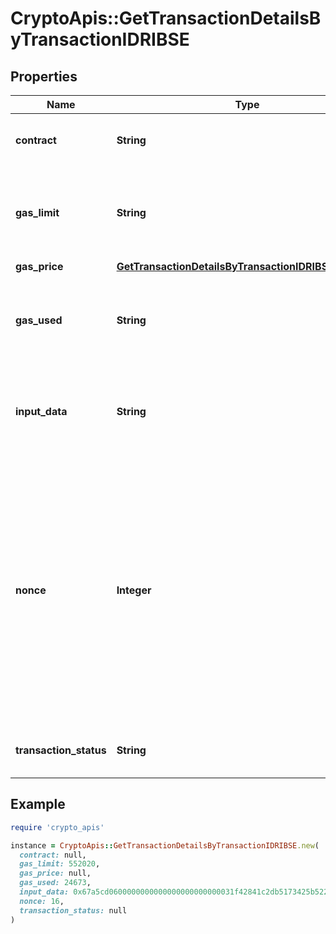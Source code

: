 # CryptoApis::GetTransactionDetailsByTransactionIDRIBSE

## Properties

| Name | Type | Description | Notes |
| ---- | ---- | ----------- | ----- |
| **contract** | **String** | Represents the specific transaction contract. |  |
| **gas_limit** | **String** | Represents the amount of gas used by this specific transaction alone. |  |
| **gas_price** | [**GetTransactionDetailsByTransactionIDRIBSEGasPrice**](GetTransactionDetailsByTransactionIDRIBSEGasPrice.md) |  |  |
| **gas_used** | **String** | Represents the exact unit of gas that was used for the transaction. |  |
| **input_data** | **String** | Represents additional information that is required for the transaction. |  |
| **nonce** | **Integer** | Represents the sequential running number for an address, starting from 0 for the first transaction. E.g., if the nonce of a transaction is 10, it would be the 11th transaction sent from the sender&#39;s address. |  |
| **transaction_status** | **String** | Represents the status of this transaction. |  |

## Example

```ruby
require 'crypto_apis'

instance = CryptoApis::GetTransactionDetailsByTransactionIDRIBSE.new(
  contract: null,
  gas_limit: 552020,
  gas_price: null,
  gas_used: 24673,
  input_data: 0x67a5cd0600000000000000000000000031f42841c2db5173425b5223809cf3a38fede360,
  nonce: 16,
  transaction_status: null
)
```

